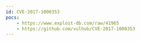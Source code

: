 ```yaml
---
id: CVE-2017-1000353
pocs: 
    - https://www.exploit-db.com/raw/41965
    - https://github.com/vulhub/CVE-2017-1000353
---
```

